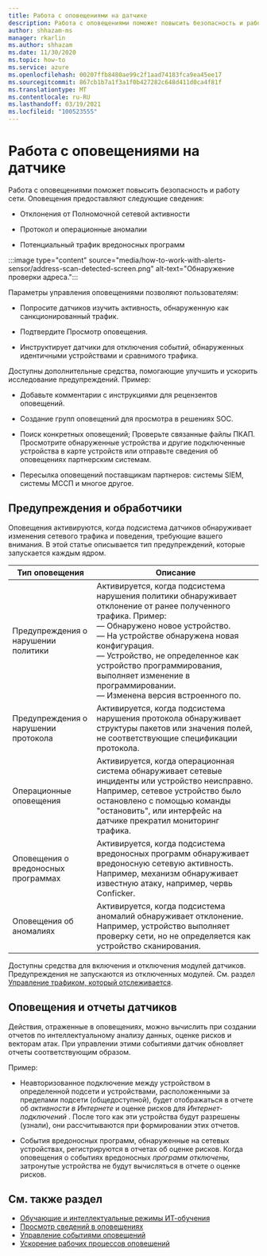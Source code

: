 ```yaml
---
title: Работа с оповещениями на датчике
description: Работа с оповещениями поможет повысить безопасность и работу сети.
author: shhazam-ms
manager: rkarlin
ms.author: shhazam
ms.date: 11/30/2020
ms.topic: how-to
ms.service: azure
ms.openlocfilehash: 00207ffb8480ae99c2f1aad74183fca9ea45ee17
ms.sourcegitcommit: 867cb1b7a1f3a1f0b427282c648d411d0ca4f81f
ms.translationtype: MT
ms.contentlocale: ru-RU
ms.lasthandoff: 03/19/2021
ms.locfileid: "100523555"
---
```

# <a name="work-with-alerts-on-your-sensor"></a>Работа с оповещениями на датчике

Работа с оповещениями поможет повысить безопасность и работу сети. Оповещения предоставляют следующие сведения:

- Отклонения от Полномочной сетевой активности

- Протокол и операционные аномалии

- Потенциальный трафик вредоносных программ

:::image type="content" source="media/how-to-work-with-alerts-sensor/address-scan-detected-screen.png" alt-text="Обнаружение проверки адреса.":::

Параметры управления оповещениями позволяют пользователям:

- Попросите датчиков изучить активность, обнаруженную как санкционированный трафик.

- Подтвердите Просмотр оповещения.

- Инструктирует датчики для отключения событий, обнаруженных идентичными устройствами и сравнимого трафика.

Доступны дополнительные средства, помогающие улучшить и ускорить исследование предупреждений. Пример:

  - Добавьте комментарии с инструкциями для рецензентов оповещений.

  - Создание групп оповещений для просмотра в решениях SOC. 

  - Поиск конкретных оповещений; Проверьте связанные файлы ПКАП. Просмотрите обнаруженные устройства и другие подключенные устройства в карте устройств или отправьте сведения об оповещениях партнерским системам.

  - Пересылка оповещений поставщикам партнеров: системы SIEM, системы МССП и многое другое.

## <a name="alerts-and-engines"></a>Предупреждения и обработчики

Оповещения активируются, когда подсистема датчиков обнаруживает изменения сетевого трафика и поведения, требующие вашего внимания. В этой статье описывается тип предупреждений, которые запускается каждым ядром.

| Тип оповещения | Описание |
|-|-|
| Предупреждения о нарушении политики | Активируется, когда подсистема нарушения политики обнаруживает отклонение от ранее полученного трафика. Пример: <br /> — Обнаружено новое устройство.  <br /> — На устройстве обнаружена новая конфигурация. <br /> — Устройство, не определенное как устройство программирования, выполняет изменение в программировании. <br /> — Изменена версия встроенного по. |
| Предупреждения о нарушении протокола | Активируется, когда подсистема нарушения протокола обнаруживает структуры пакетов или значения полей, не соответствующие спецификации протокола. | 
| Операционные оповещения | Активируется, когда операционная система обнаруживает сетевые инциденты или устройство неисправно. Например, сетевое устройство было остановлено с помощью команды "остановить", или интерфейс на датчике прекратил мониторинг трафика. |
| Оповещения о вредоносных программах | Активируется, когда подсистема вредоносных программ обнаруживает вредоносную сетевую активность. Например, механизм обнаруживает известную атаку, например, червь Conficker. |
| Оповещения об аномалиях | Активируется, когда подсистема аномалий обнаруживает отклонение. Например, устройство выполняет проверку сети, но не определяется как устройство сканирования. |

Доступны средства для включения и отключения модулей датчиков. Предупреждения не запускаются из отключенных модулей. См. раздел [Управление трафиком, который отслеживается](how-to-control-what-traffic-is-monitored.md).

## <a name="alerts-and-sensor-reporting"></a>Оповещения и отчеты датчиков

Действия, отраженные в оповещениях, можно вычислить при создании отчетов по интеллектуальному анализу данных, оценке рисков и векторам атак. При управлении этими событиями датчик обновляет отчеты соответствующим образом.

Пример:

  - Неавторизованное подключение между устройством в определенной подсети и устройствами, расположенными за пределами подсети (общедоступной), будет отображаться в отчете об *активности в Интернете* и оценке рисков для *Интернет-подключений* . После того как эти устройства будут разрешены (узнали), они рассчитываются при формировании этих отчетов.

  - События вредоносных программ, обнаруженные на сетевых устройствах, регистрируются в отчетах об оценке рисков. Когда оповещения о событиях вредоносных *программ отключены,* затронутые устройства не будут вычисляться в отчете о оценке рисков.

## <a name="see-also"></a>См. также раздел

- [Обучающие и интеллектуальные режимы ИТ-обучения](how-to-control-what-traffic-is-monitored.md#learning-and-smart-it-learning-modes)
- [Просмотр сведений в оповещениях](how-to-view-information-provided-in-alerts.md)
- [Управление событиями оповещений](how-to-manage-the-alert-event.md)
- [Ускорение рабочих процессов оповещений](how-to-accelerate-alert-incident-response.md)

